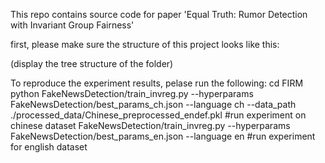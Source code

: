 This repo contains source code for paper 'Equal Truth: Rumor Detection with Invariant Group Fairness'

first, please make sure the structure of this project looks like this:

(display the tree structure of the folder)

To reproduce the experiment results, pelase run the following:
cd FIRM
python FakeNewsDetection/train_invreg.py --hyperparams FakeNewsDetection/best_params_ch.json --language ch --data_path ./processed_data/Chinese_preprocessed_endef.pkl #run experiment on chinese dataset
FakeNewsDetection/train_invreg.py --hyperparams FakeNewsDetection/best_params_en.json --language en #run experiment for english dataset
